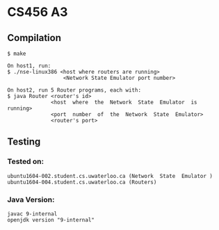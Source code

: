 # CS456 A3

## Compilation

    $ make

    On host1, run:
    $ ./nse-linux386 <host where routers are running>
                      <Network State Emulator port number>

    On host2, run 5 Router programs, each with:
    $ java Router <router's id> 
                  <host  where  the  Network  State  Emulator  is  running>
                  <port  number  of  the  Network  State  Emulator>
                  <router's port>


## Testing
### Tested on:
	ubuntu1604-002.student.cs.uwaterloo.ca (Network  State  Emulator )
	ubuntu1604-004.student.cs.uwaterloo.ca (Routers)


### Java Version:
	javac 9-internal
    openjdk version "9-internal"
    